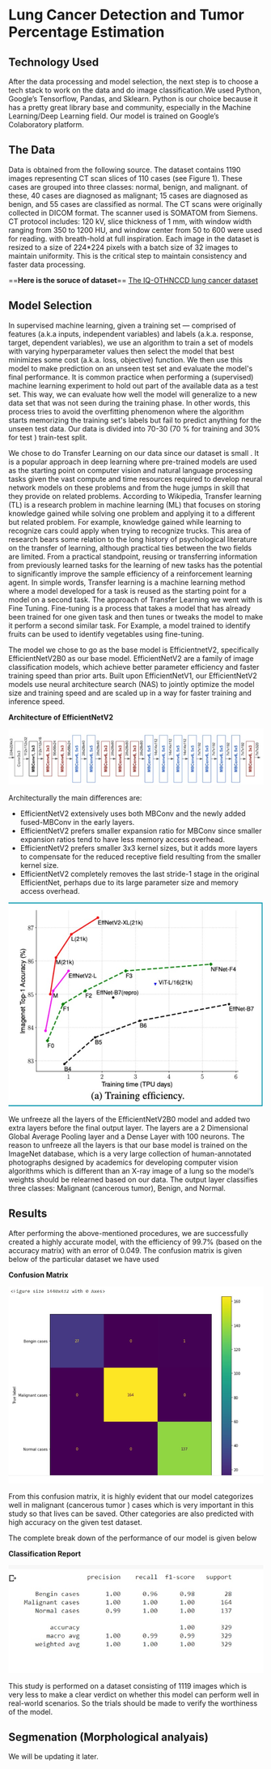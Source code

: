 # Lung Cancer Detection and Tumor Percentage Estimation

## Technology Used
After the data processing and model selection, the next step is to choose a tech stack to work on the data and do image classification.We used  Python, Google’s Tensorflow, Pandas, and Sklearn. Python is our choice because it has a pretty great library base and community, especially in the Machine Learning/Deep Learning field. Our model is trained on Google’s Colaboratory platform.

## The Data

Data is obtained from the following source. The dataset contains 1190 images representing CT scan slices of 110 cases (see Figure 1). These cases are grouped into three classes: normal, benign, and malignant. of these, 40 cases are diagnosed as malignant; 15 cases are diagnosed as benign, and 55 cases are classified as normal. The CT scans were originally collected in DICOM format. The scanner used is SOMATOM from Siemens. CT protocol includes: 120 kV, slice thickness of 1 mm, with window width ranging from 350 to 1200 HU, and window center from 50 to 600 were used for reading. with breath-hold at full inspiration. Each image in the dataset is resized to a size of  224*224 pixels with a batch size of 32 images to maintain uniformity. This is the critical step to maintain consistency and faster data processing. 

==**Here is the soruce of dataset**== [The IQ-OTHNCCD lung cancer dataset](https://data.mendeley.com/datasets/bhmdr45bh2/1/)

## Model Selection

In supervised machine learning, given a training set — comprised of features (a.k.a inputs, independent variables) and labels (a.k.a. response, target, dependent variables), we use an algorithm to train a set of models with varying hyperparameter values then select the model that best minimizes some cost (a.k.a. loss, objective) function. We then use this model to make prediction on an unseen test set and evaluate the model's final performance.
It is common practice when performing a (supervised) machine learning experiment to hold out part of the available data as a test set. This way, we can evaluate how well the model will generalize to a new data set that was not seen during the training phase. In other words, this process tries to avoid the overfitting phenomenon where the algorithm starts memorizing the training set's labels but fail to predict anything for the unseen test data. 
Our data is divided into 70-30 (70 % for training and 30% for test )  train-test split. 
 
We chose to do Transfer Learning on our data since our dataset is small . It is a popular approach in deep learning where pre-trained models are used as the starting point on computer vision and natural language processing tasks given the vast compute and time resources required to develop neural network models on these problems and from the huge jumps in skill that they provide on related problems. According to Wikipedia, Transfer learning (TL) is a research problem in machine learning (ML) that focuses on storing knowledge gained while solving one problem and applying it to a different but related problem. For example, knowledge gained while learning to recognize cars could apply when trying to recognize trucks. This area of research bears some relation to the long history of psychological literature on the transfer of learning, although practical ties between the two fields are limited. From a practical standpoint, reusing or transferring information from previously learned tasks for the learning of new tasks has the potential to significantly improve the sample efficiency of a reinforcement learning agent. In simple words, Transfer learning is a machine learning method where a model developed for a task is reused as the starting point for a model on a second task. The approach of Transfer Learning we went with is Fine Tuning. Fine-tuning is a process that takes a model that has already been trained for one given task and then tunes or tweaks the model to make it perform a second similar task.
For Example, a model trained to identify fruits can be used to identify vegetables using fine-tuning. 
 
The model we chose to go as the base model is EfficientnetV2, specifically EfficientNetV2B0 as our base model. EfficientNetV2 are a family of image classification models, which achieve better parameter efficiency and faster training speed than prior arts. Built upon EfficientNetV1, our EfficientNetV2 models use neural architecture search (NAS) to jointly optimize the model size and training speed and are scaled up in a way for faster training and inference speed. 

**Architecture of EfficientNetV2**

![The architecture of EfficientNetV2](architecture_of_efficientnetV2.jpeg)

Architecturally the main differences are:

* EfficientNetV2 extensively uses both MBConv and the newly added fused-MBConv in the early layers.
* EfficientNetV2 prefers smaller expansion ratio for MBConv since smaller expansion ratios tend to have less memory access overhead.
* EfficientNetV2 prefers smaller 3x3 kernel sizes, but it adds more layers to compensate for the reduced receptive field resulting from the smaller kernel size.
* EfficientNetV2 completely removes the last stride-1 stage in the original EfficientNet, perhaps due to its large parameter size and memory access overhead.

![Training Efficiency](training_efficiency.jpeg)

We unfreeze all the layers of the EfficientNetV2B0 model and added two extra layers before the final output layer. The layers are a 2 Dimensional Global Average Pooling layer and a Dense Layer with 100 neurons. The reason to unfreeze all the layers is that our base model is trained on the ImageNet database, which is a very large collection of human-annotated photographs designed by academics for developing computer vision algorithms which is different than an X-ray image of a lung so the model’s weights should be relearned based on our data. The output layer classifies three classes: Malignant (cancerous tumor), Benign, and Normal.


## Results

After performing the above-mentioned procedures, we are successfully created a highly accurate model, with the efficiency of 99.7% (based on the accuracy matrix) with an error of 0.049. The confusion matrix is given below of the particular dataset we have used

**Confusion Matrix**

![Confusion Matrix](confusion_matrix.jpeg)

From this confusion matrix, it is highly evident that our model categorizes well in malignant (cancerous tumor ) cases which is very important in this study so that lives can be saved. Other categories are also predicted with high accuracy on the given test dataset.

The complete break down of the performance of our model is given below

**Classification Report**

![Classification Report](classification_report.jpeg)

This study is performed on a dataset consisting of 1119 images which is very less to make a clear verdict on whether this model can perform well in real-world scenarios. So the trials should be made to verify the worthiness of the model.

## Segmenation (Morphological analyais)

We will be updating it later.